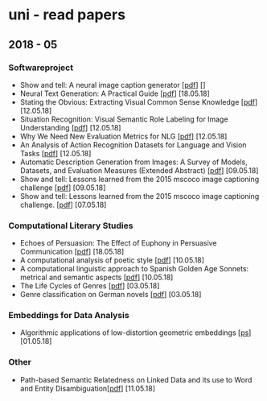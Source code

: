 # uni - read papers

## 2018 - 05
### Softwareproject
* Show and tell: A neural image caption generator [[pdf](https://www.cv-foundation.org/openaccess/content_cvpr_2015/app/2A_101.pdf)] []
* Neural Text Generation: A Practical Guide [[pdf](https://cs.stanford.edu/~zxie/textgen.pdf)] [18.05.18]
* Stating the Obvious: Extracting Visual Common Sense Knowledge [[pdf](http://www.cs.virginia.edu/~vicente/files/naacl2016.pdf)][12.05.18]
* Situation Recognition: Visual Semantic Role Labeling for Image Understanding [[pdf](https://homes.cs.washington.edu/~ali/papers/SituationRecognition.pdf)] [12.05.18]
* Why We Need New Evaluation Metrics for NLG [[pdf](https://arxiv.org/pdf/1707.06875.pdf)] [12.05.18] 
* An Analysis of Action Recognition Datasets for Language and Vision Tasks [[pdf](https://arxiv.org/pdf/1704.07129.pdf)] [12.05.18]
* Automatic Description Generation from Images: A Survey of Models, Datasets,
and Evaluation Measures (Extended Abstract) [[pdf](https://www.ijcai.org/proceedings/2017/0704.pdf)] [09.05.18] 
* Show and tell: Lessons learned from the 2015 mscoco image captioning challenge [[pdf](https://ieeexplore.ieee.org/stamp/stamp.jsp?arnumber=7505636)] [09.05.18] 
* Show and tell: Lessons learned from the 2015 mscoco image captioning challenge. [[pdf](https://ieeexplore.ieee.org/stamp/stamp.jsp?arnumber=7505636)] [07.05.18]

### Computational Literary Studies
* Echoes of Persuasion: The Effect of Euphony in Persuasive Communication [[pdf](https://aclweb.org/anthology/N/N15/N15-1172.pdf)] [18.05.18]
* A computational analysis of poetic style [[pdf](https://nlp.stanford.edu/pubs/lilt15.pdf)] [10.05.18]
* A computational linguistic approach to Spanish Golden Age Sonnets: metrical and semantic aspects [[pdf](http://www.dlsi.ua.es/~borja/navarro2015_GoldenAgeSonnets.pdf)] [10.05.18]
* The Life Cycles of Genres [[pdf](https://www.ideals.illinois.edu/bitstream/handle/2142/90161/LifeCyclesOfGenres.pdf?sequence=2)] [03.05.18]
* Genre classification on German novels [[pdf](https://www.uni-weimar.de/medien/webis/events/tir-15/tir15-papers-final/Hettinger2015-tir-paper.pdf)] [03.05.18]

### Embeddings for Data Analysis
* Algorithmic applications of low-distortion geometric embeddings [[ps](https://people.csail.mit.edu/indyk/tut.ps)] [01.05.18]

### Other
* Path-based Semantic Relatedness on Linked Data and its use to Word and Entity Disambiguation[[pdf](http://iswc2015.semanticweb.org/sites/iswc2015.semanticweb.org/files/93660401.pdf)] [11.05.18]